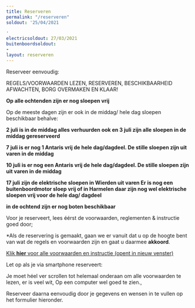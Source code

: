 ```yaml
---
title: Reserveren
permalink: "/reserveren"
soldout: '25/04/2021

'
electricsoldout: 27/03/2021
buitenboordsoldout:
- 
layout: reserveren
---
```



Reserveer eenvoudig:

REGELS/VOORWAARDEN LEZEN, RESERVEREN, BESCHIKBAARHEID AFWACHTEN, BORG OVERMAKEN EN KLAAR! 

**Op alle ochtenden zijn er nog sloepen vrij**

Op de meeste dagen zijn er ook in de middag/ hele dag sloepen beschikbaar behalve: 


**2 juli is in de middag alles verhuurden ook en 
3 juli zijn alle sloepen in de middag gereserveerd**

**7 juli is er nog 1 Antaris vrij de hele dag/dagdeel.  De stille sloepen zijn uit varen in de middag**

**10 juli is er nog een Antaris vrij de hele dag/dagdeel. De stille sloepen zijn uit varen in de middag**



**17 juli zijn de elektrische sloepen in Wierden uit varen
Er is nog een buitenboordmotor sloep vrij 
of in Harmelen daar zijn nog wel elektrische sloepen vrij voor de hele dag/ dagdeel**

**in de ochtend zijn er nog boten beschikbaar**

Voor je reserveert, lees éérst de voorwaarden, reglementen & instructie goed door;

*Als de reservering is gemaakt, gaan we er vanuit dat u op de hoogte bent van wat de regels en voorwaarden zijn en gaat u daarmee  **akkoord**.

[Klik **hier** voor alle voorwaarden en instructie (opent in nieuw venster)](http://descheepsjongens.nl/voorwaarden)

Let op als je via smartphone reserveert: 

Je moet héel ver scrollen tot helemaal onderaan om alle voorwaarden te lezen, er is veel wit, Op een computer wel goed te zien., 

Reserveer daarna eenvoudig door je gegevens en wensen in te vullen op het formulier hieronder.
